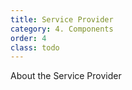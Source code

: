 ```yaml
---
title: Service Provider
category: 4. Components
order: 4
class: todo
---
```

 About the Service Provider
